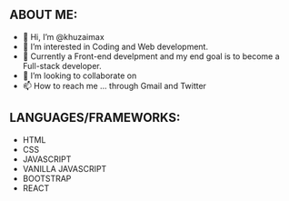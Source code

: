 ## ABOUT ME:
  
- 👋 Hi, I’m @khuzaimax
- 👀 I’m interested in Coding and Web development.
- 🌱 Currently a Front-end develpment and my end goal is to become a Full-stack developer.
- 💞️ I’m looking to collaborate on 
- 📫 How to reach me ... through Gmail and Twitter 

## LANGUAGES/FRAMEWORKS:
- HTML
- CSS
- JAVASCRIPT 
- VANILLA JAVASCRIPT 
- BOOTSTRAP
- REACT

<!---
khuzaimax/khuzaimax is a ✨ special ✨ repository because its `README.md` (this file) appears on your GitHub profile.
You can click the Preview link to take a look at your changes.
--->
